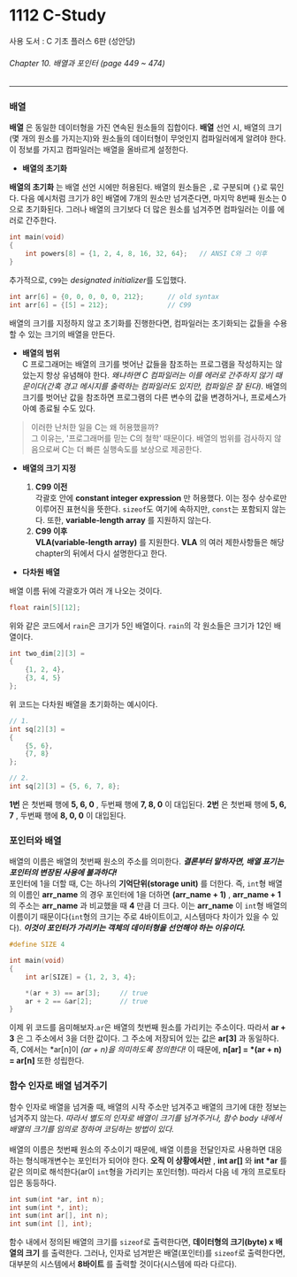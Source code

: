 # 1112 C-Study
사용 도서 : C 기초 플러스 6판 (성안당)

###### Chapter 10. 배열과 포인터 (page 449 ~ 474)
<hr>

### 배열

__배열__ 은 동일한 데이터형을 가진 연속된 원소들의 집합이다. __배열__ 선언 시, 배열의 크기(몇 개의 원소를 가지는지)와 원소들의 데이터형이 무엇인지 컴파일러에게 알려야 한다. 이 정보를 가지고 컴파일러는 배열을 올바르게 설정한다. 

- __배열의 초기화__<br>
<p>

__배열의 초기화__ 는 배열 선언 시에만 허용된다. 배열의 원소들은 `,`로 구분되며 `{}`로 묶인다. 다음 예시처럼 크기가 8인 배열에 7개의 원소만 넘겨준다면, 마지막 8번째 원소는 0으로 초기화된다. 그러나 배열의 크기보다 더 많은 원소를 넘겨주면 컴파일러는 이를 에러로 간주한다.

```c
int main(void)
{
    int powers[8] = {1, 2, 4, 8, 16, 32, 64};   // ANSI C와 그 이후
}
```

추가적으로, `C99`는 *designated initializer*를 도입했다. 

```c
int arr[6] = {0, 0, 0, 0, 0, 212};      // old syntax
int arr[6] = {[5] = 212};               // C99
```

배열의 크기를 지정하지 않고 초기화를 진행한다면, 컴파일러는 초기화되는 값들을 수용할 수 있는 크기의 배열을 만든다. 
<p>

- __배열의 범위__<br>
C 프로그래머는 배열의 크기를 벗어난 값들을 참조하는 프로그램을 작성하지는 않았는지 항상 유념해야 한다. *왜냐하면 C 컴파일러는 이를 에러로 간주하지 않기 때문이다(간혹 경고 메시지를 출력하는 컴파일러도 있지만, 컴파일은 잘 된다).* 배열의 크기를 벗어난 값을 참조하면 프로그램의 다른 변수의 값을 변경하거나, 프로세스가 아예 종료될 수도 있다.<br>

>이러한 난처한 일을 C는 왜 허용했을까?<br>
>그 이유는, '프로그래머를 믿는 C의 철학' 때문이다. 배열의 범위를 검사하지 않음으로써 C는 더 빠른 실행속도를 보상으로 제공한다.<br>

- __배열의 크기 지정__<br>
    1. __C99 이전__<br>
        각괄호 안에 __constant integer expression__ 만 허용했다. 이는 정수 상수로만 이루어진 표현식을 뜻한다. `sizeof`도 여기에 속하지만, `const`는 포함되지 않는다. 또한, __variable-length array__ 를 지원하지 않는다.
    2. __C99 이후__<br>
        __VLA(variable-length array)__ 를 지원한다. __VLA__ 의 여러 제한사항들은 해당 chapter의 뒤에서 다시 설명한다고 한다.

- __다차원 배열__<br>
<p>
배열 이름 뒤에 각괄호가 여러 개 나오는 것이다. 

```c
float rain[5][12];
```

위와 같은 코드에서 `rain`은 크기가 5인 배열이다. `rain`의 각 원소들은 크기가 12인 배열이다. 

```c
int two_dim[2][3] = 
{
    {1, 2, 4},
    {3, 4, 5}
};
```

위 코드는 다차원 배열을 초기화하는 예시이다. 

```c
// 1.
int sq[2][3] = 
{
    {5, 6},
    {7, 8}
};

// 2.
int sq[2][3] = {5, 6, 7, 8};
```

__1번__ 은 첫번째 행에 __5, 6, 0__ , 두번째 행에 __7, 8, 0__ 이 대입된다. __2번__ 은 첫번째 행에 __5, 6, 7__ , 두번째 행에 __8, 0, 0__ 이 대입된다. 
<p>


### 포인터와 배열

배열의 이름은 배열의 첫번째 원소의 주소를 의미한다. __*결론부터 말하자면, 배열 표기는 포인터의 변장된 사용에 불과하다!*__ <br>
포인터에 1을 더할 때, C는 하나의 __기억단위(storage unit)__ 를 더한다. 즉, `int`형 배열의 이름인 __arr_name__ 의 경우 포인터에 1을 더하면 __(arr_name + 1)__ , __arr_name + 1__ 의 주소는 __arr_name__ 과 비교했을 때 __4__ 만큼 더 크다. 이는 __arr_name__ 이 `int`형 배열의 이름이기 때문이다(`int`형의 크기는 주로 4바이트이고, 시스템마다 차이가 있을 수 있다). __*이것이 포인터가 가리키는 객체의 데이터형을 선언해야 하는 이유이다.*__

```c
#define SIZE 4

int main(void)
{
    int ar[SIZE] = {1, 2, 3, 4};

    *(ar + 3) == ar[3];     // true
    ar + 2 == &ar[2];       // true
}
```

이제 위 코드를 음미해보자.`ar`은 배열의 첫번째 원소를 가리키는 주소이다. 따라서 __ar + 3__ 은 그 주소에서 3을 더한 값이다. 그 주소에 저장되어 있는 값은 __ar[3]__ 과 동일하다. 즉, C에서는 *ar[n]이 *(ar + n)을 의미하도록 정의한다!* 이 때문에, __n[ar] = *(ar + n) = ar[n]__ 또한 성립한다.

### 함수 인자로 배열 넘겨주기

함수 인자로 배열을 넘겨줄 때, 배열의 시작 주소만 넘겨주고 배열의 크기에 대한 정보는 넘겨주지 않는다. *따라서 별도의 인자로 배열이 크기를 넘겨주거나, 함수 body 내에서 배열의 크기를 임의로 정하여 코딩하는 방법이 있다.* <br><br>
배열의 이름은 첫번째 원소의 주소이기 때문에, 배열 이름을 전달인자로 사용하면 대응하는 형식매개변수는 포인터가 되어야 한다. __오직 이 상황에서만__ , __int ar[]__ 와 __int *ar__ 를 같은 의미로 해석한다(ar이 `int`형을 가리키는 포인터형). 따라서 다음 네 개의 프로토타입은 동등하다.

```c
int sum(int *ar, int n);
int sum(int *, int);
int sum(int ar[], int n);
int sum(int [], int);
```

함수 내에서 정의된 배열의 크기를 `sizeof`로 출력한다면, __데이터형의 크기(byte) x 배열의 크기__ 를 출력한다. 그러나, 인자로 넘겨받은 배열(포인터)를 `sizeof`로 출력한다면, 대부분의 시스템에서 __8바이트__ 를 출력할 것이다(시스템에 따라 다르다).<br>